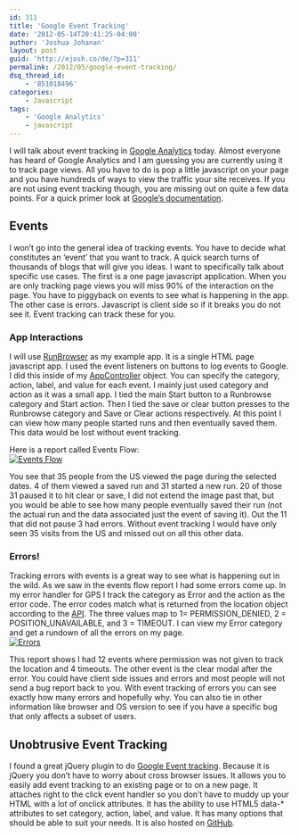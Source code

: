 ```yaml
---
id: 311
title: 'Google Event Tracking'
date: '2012-05-14T20:41:25-04:00'
author: 'Joshua Johanan'
layout: post
guid: 'http://ejosh.co/de/?p=311'
permalink: /2012/05/google-event-tracking/
dsq_thread_id:
    - '851018496'
categories:
    - Javascript
tags:
    - 'Google Analytics'
    - javascript
---
```


I will talk about event tracking in [Google Analytics](http://www.google.com/analytics/) today. Almost everyone has heard of Google Analytics and I am guessing you are currently using it to track page views. All you have to do is pop a little javascript on your page and you have hundreds of ways to view the traffic your site receives. If you are not using event tracking though, you are missing out on quite a few data points. For a quick primer look at [Google’s documentation](https://developers.google.com/analytics/devguides/collection/gajs/eventTrackerGuide).

## Events

I won’t go into the general idea of tracking events. You have to decide what constitutes an ‘event’ that you want to track. A quick search turns of thousands of blogs that will give you ideas. I want to specifically talk about specific use cases. The first is a one page javascript application. When you are only tracking page views you will miss 90% of the interaction on the page. You have to piggyback on events to see what is happening in the app. The other case is errors. Javascript is client side so if it breaks you do not see it. Event tracking can track these for you.

### App Interactions

I will use [RunBrowser](http://runbrowser.appspot.com) as my example app. It is a single HTML page javascript app. I used the event listeners on buttons to log events to Google. I did this inside of my [AppController](http://ejosh.co/de/2012/04/html-5-run-tracking-application/) object. You can specify the category, action, label, and value for each event. I mainly just used category and action as it was a small app. I tied the main Start button to a Runbrowse category and Start action. Then I tied the save or clear button presses to the Runbrowse category and Save or Clear actions respectively. At this point I can view how many people started runs and then eventually saved them. This data would be lost without event tracking.

Here is a report called Events Flow:  
[![Events Flow](http://ejosh.co/de/wp-content/uploads/2012/05/event_flow-300x197.png "Events Flow")](http://ejosh.co/de/wp-content/uploads/2012/05/event_flow.png)

You see that 35 people from the US viewed the page during the selected dates. 4 of them viewed a saved run and 31 started a new run. 20 of those 31 paused it to hit clear or save, I did not extend the image past that, but you would be able to see how many people eventually saved their run (not the actual run and the data associated just the event of saving it). Out the 11 that did not pause 3 had errors. Without event tracking I would have only seen 35 visits from the US and missed out on all this other data.

### Errors!

Tracking errors with events is a great way to see what is happening out in the wild. As we saw in the events flow report I had some errors come up. In my error handler for GPS I track the category as Error and the action as the error code. The error codes match what is returned from the location object according to the [API](http://dev.w3.org/geo/api/spec-source.html#position_error_interface). The three values map to 1= PERMISSION\_DENIED, 2 = POSITION\_UNAVAILABLE, and 3 = TIMEOUT. I can view my Error category and get a rundown of all the errors on my page.  
[![Errors](http://ejosh.co/de/wp-content/uploads/2012/05/errors-300x38.png "Errors")](http://ejosh.co/de/wp-content/uploads/2012/05/errors.png)

This report shows I had 12 events where permission was not given to track the location and 4 timeouts. The other event is the clear modal after the error. You could have client side issues and errors and most people will not send a bug report back to you. With event tracking of errors you can see exactly how many errors and hopefully why. You can also tie in other information like browser and OS version to see if you have a specific bug that only affects a subset of users.

## Unobtrusive Event Tracking

I found a great jQuery plugin to do [Google Event tracking](http://blog.building-blocks.com/how-to-use-building-blocks-jquery-unobtrusive-google-analytics-event-tracking-plugin). Because it is jQuery you don’t have to worry about cross browser issues. It allows you to easily add event tracking to an existing page or to on a new page. It attaches right to the click event handler so you don’t have to muddy up your HTML with a lot of onclick attributes. It has the ability to use HTML5 data-\* attributes to set category, action, label, and value. It has many options that should be able to suit your needs. It is also hosted on [GitHub](https://github.com/rsleggett/Quick-Event-Tracking).